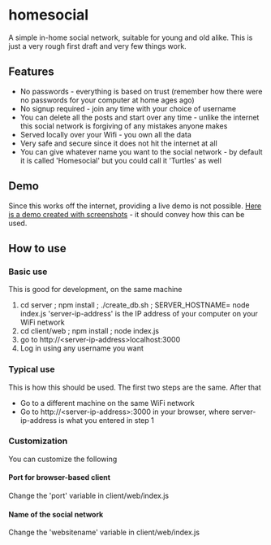 # homesocial
A simple in-home social network, suitable for young and old alike. This is just a very rough first draft and very few things work.

## Features

* No passwords - everything is based on trust (remember how there were no passwords for your computer at home ages ago)
* No signup required - join any time with your choice of username
* You can delete all the posts and start over any time - unlike the internet this social network is forgiving of any mistakes anyone makes
* Served locally over your Wifi - you own all the data
* Very safe and secure since it does not hit the internet at all
* You can give whatever name you want to the social network - by default it is called 'Homesocial' but you could call it 'Turtles' as well

## Demo

Since this works off the internet, providing a live demo is not possible. [Here is a demo created with screenshots](https://debamitro.github.io/homesocial-demo-1/) - it should convey how this can be used.

## How to use

### Basic use

This is good for development, on the same machine

1. cd server ; npm install ; ./create_db.sh ; SERVER_HOSTNAME=<server-ip-address> node index.js
  'server-ip-address' is the IP address of your computer on your WiFi network
2. cd client/web ; npm install ;  node index.js
3. go to http://\<server-ip-address\>localhost:3000 
4. Log in using any username you want

### Typical use

This is how this should be used. The first two steps are the same. After that

* Go to a different machine on the same WiFi network
* Go to http://\<server-ip-address\>:3000 in your browser, where server-ip-address is what you entered in step 1

### Customization

You can customize the following

#### Port for browser-based client

Change the 'port' variable in client/web/index.js

#### Name of the social network

Change the 'websitename' variable in client/web/index.js